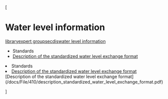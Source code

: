 [

# Water level information

<a href="/library" style="text-transform:lowercase;">Library</a><a href="/library/expert_groups" style="text-transform:lowercase;">Expert Groups</a><a href="/library/expert_groups/ecdis" style="text-transform:lowercase;">ECDIS</a><a href="/library/expert_groups/ecdis/water_level_information" style="text-transform:lowercase;">Water level information</a>  
  
  


*   Standards
*   [Description of the standardized water level exchange format](/docs/File/410/description_standardized_water_level_exchange_format.pdf)&nbsp;

<li>Standards</li><li><a href="/docs/File/410/description_standardized_water_level_exchange_format.pdf">Description of the standardized water level exchange format</a>&nbsp;</li>[Description of the standardized water level exchange format](/docs/File/410/description_standardized_water_level_exchange_format.pdf)  
  
  
]